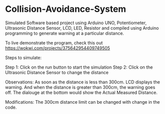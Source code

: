 # Collision-Avoidance-System

Simulated Software based project using Arduino UNO, Potentiometer, Ultrasonic Distance Sensor, LCD, LED, Resistor and compiled using Arduino programming to generate warning at a particular distance.

To live demonstrate the program, check this out https://wokwi.com/projects/375642954409749505

Steps to simulate:

Step 1: 
      Click on the run button to start the simulation
Step 2:
      Click on the Ultrasonic Distance Sensor to change the distance

Observations: As soon as the distance is less than 300cm. LCD displays the warning.
              And when the distance is greater than 300cm, the warning goes off.
              The dialouge at the bottom would show the Actual Measured Distance.

Modifications: The 300cm distance limit can be changed with change in the code.
